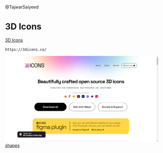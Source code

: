 @TajwarSaiyeed

# 3D Icons

[3D Icons](https://3dicons.co/)

```
https://3dicons.co/
```

![3D icons](website/3dicons.png)
[shapes](https://www.shapefest.com/)
